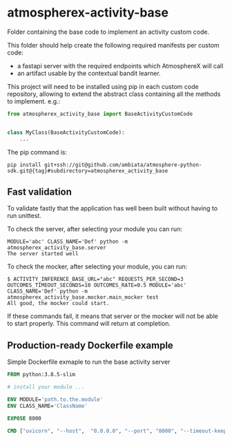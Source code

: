 # atmospherex-activity-base

Folder containing the base code to implement an activity custom code.

This folder should help create the following required manifests per custom code:

-   a fastapi server with the required endpoints which AtmosphereX will call
-   an artifact usable by the contextual bandit learner.

This project will need to be installed using pip in each custom code repository, allowing to extend the abstract class
containing all the methods to implement.
e.g.:

```python
from atmospherex_activity_base import BaseActivityCustomCode


class MyClass(BaseActivityCustomCode):
    ...
```

The pip command is:

```shell script
pip install git+ssh://git@github.com/ambiata/atmosphere-python-sdk.git@{tag}#subdirectory=atmospherex_activity_base
```

## Fast validation

To validate fastly that the application has well been built without having to run unittest.

To check the server, after  selecting your module you can run:
```shell script
MODULE='abc' CLASS_NAME='Def' python -m atmospherex_activity_base.server
The server started well
```

To check the mocker, after selecting your module, you can run:
```shell script
$ ACTIVITY_INFERENCE_BASE_URL="abc" REQUESTS_PER_SECOND=3 OUTCOMES_TIMEOUT_SECONDS=10 OUTCOMES_RATE=0.5 MODULE='abc' CLASS_NAME='Def' python -m atmospherex_activity_base.mocker.main_mocker test
All good, the mocker could start.
```

If these commands fail, it means that server or the mocker will not be able to start properly.
This command will return at completion.

## Production-ready Dockerfile example

Simple Dockerfile exmaple to run the base activity server
```Dockerfile
FROM python:3.8.5-slim

# install your module ...

ENV MODULE='path.to.the.module'
ENV CLASS_NAME='ClassName'

EXPOSE 8000

CMD ["uvicorn", "--host",  "0.0.0.0", "--port", "8000", "--timeout-keep-alive", "5", "--workers", "4", "atmospherex_activity_base.server:server"]
```
